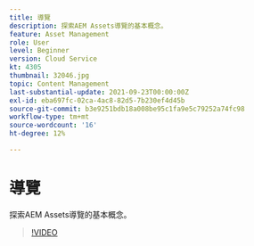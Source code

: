 ```yaml
---
title: 導覽
description: 探索AEM Assets導覽的基本概念。
feature: Asset Management
role: User
level: Beginner
version: Cloud Service
kt: 4305
thumbnail: 32046.jpg
topic: Content Management
last-substantial-update: 2021-09-23T00:00:00Z
exl-id: eba697fc-02ca-4ac8-82d5-7b230ef4d45b
source-git-commit: b3e9251bdb18a008be95c1fa9e5c79252a74fc98
workflow-type: tm+mt
source-wordcount: '16'
ht-degree: 12%

---
```


# 導覽

探索AEM Assets導覽的基本概念。

>[!VIDEO](https://video.tv.adobe.com/v/32046?quality=12&learn=on)
